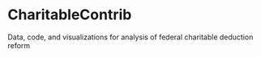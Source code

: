 # CharitableContrib
Data, code, and visualizations for analysis of federal charitable deduction reform
